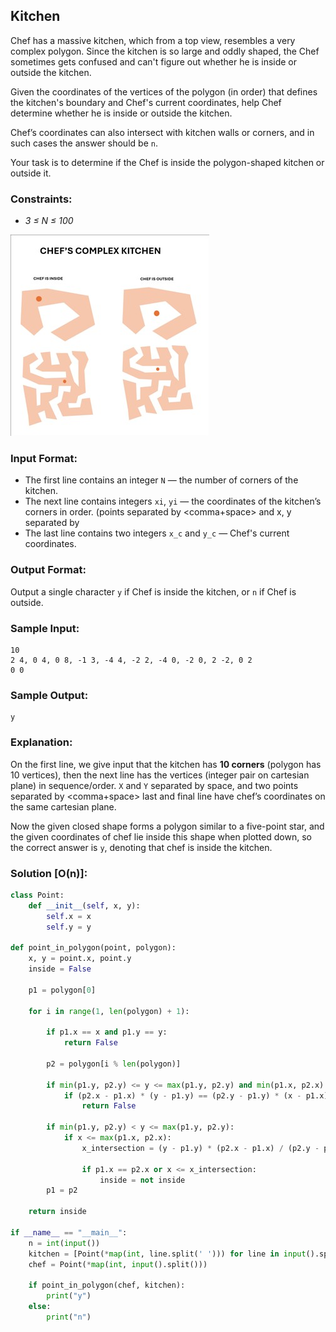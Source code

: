 ## **Kitchen**
Chef has a massive kitchen, which from a top view, resembles a very complex polygon. Since the kitchen is so large and oddly shaped, the Chef sometimes gets confused and can't figure out whether he is inside or outside the kitchen.

Given the coordinates of the vertices of the polygon (in order) that defines the kitchen's boundary and Chef's current coordinates, help Chef determine whether he is inside or outside the kitchen.

Chef’s coordinates can also intersect with kitchen walls or corners, and in such cases the answer should be `n`.

Your task is to determine if the Chef is inside the polygon-shaped kitchen or outside it.


### **Constraints:**
- _3 ≤ N ≤ 100_

![alt text](../illustrations/kitchen.jpg)

### **Input Format:**

- The first line contains an integer `N`  — the number of corners of the kitchen.
- The next line contains integers `xi`, `yi` — the coordinates of the kitchen’s corners in order. (points separated by <comma+space> and x, y separated by <space> 
- The last line contains two integers `x_c` and `y_c` — Chef's current coordinates.


### **Output Format:**

Output a single character `y` if Chef is inside the kitchen, or `n` if Chef is outside.

### **Sample Input:**
```
10
2 4, 0 4, 0 8, -1 3, -4 4, -2 2, -4 0, -2 0, 2 -2, 0 2
0 0 
```

### **Sample Output:**
```
y
```

### **Explanation:**
On the first line, we give input that the kitchen has **10 corners** (polygon has 10 vertices), then the next line has the vertices (integer pair on cartesian plane) in sequence/order. `X` and `Y` separated by space, and two points separated by <comma+space> last and final line have chef’s coordinates on the same cartesian plane.

Now the given closed shape forms a polygon similar to a five-point star, and the given coordinates of chef lie inside this shape when plotted down, so the correct answer is `y`, denoting that chef is inside the kitchen.



### **Solution [O(n)]:**

```python
class Point:
    def __init__(self, x, y):
        self.x = x
        self.y = y

def point_in_polygon(point, polygon):
    x, y = point.x, point.y
    inside = False

    p1 = polygon[0]

    for i in range(1, len(polygon) + 1):

        if p1.x == x and p1.y == y:
            return False

        p2 = polygon[i % len(polygon)]

        if min(p1.y, p2.y) <= y <= max(p1.y, p2.y) and min(p1.x, p2.x) <= x <= max(p1.x, p2.x):
            if (p2.x - p1.x) * (y - p1.y) == (p2.y - p1.y) * (x - p1.x):
                return False

        if min(p1.y, p2.y) < y <= max(p1.y, p2.y):
            if x <= max(p1.x, p2.x):
                x_intersection = (y - p1.y) * (p2.x - p1.x) / (p2.y - p1.y) + p1.x

                if p1.x == p2.x or x <= x_intersection:
                    inside = not inside
        p1 = p2

    return inside

if __name__ == "__main__":
    n = int(input())
    kitchen = [Point(*map(int, line.split(' '))) for line in input().split(', ')]
    chef = Point(*map(int, input().split()))

    if point_in_polygon(chef, kitchen):
        print("y")
    else:
        print("n")


```
